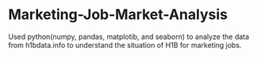 # Marketing-Job-Market-Analysis
Used python(numpy, pandas, matplotib, and seaborn) to analyze the data from h1bdata.info to understand the situation of H1B for marketing jobs.
